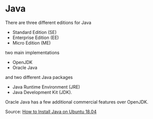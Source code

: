 

# Java

There are three different editions for Java
* Standard Edition (SE)
* Enterprise Edition (EE)
* Micro Edition (ME)

two main implementations
* OpenJDK
* Oracle Java

and two different Java packages
* Java Runtime Environment (JRE)
* Java Development Kit (JDK).

Oracle Java has a few additional commercial features over OpenJDK.

Source: [How to Install Java on Ubuntu 18.04](https://linuxize.com/post/install-java-on-ubuntu-18-04/)
